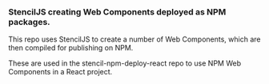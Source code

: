 ### StencilJS creating Web Components deployed as NPM packages.

This repo uses StencilJS to create a number of Web Components, which are then compiled for publishing on NPM.

These are used in the stencil-npm-deploy-react repo to use NPM Web Components in a React project.

